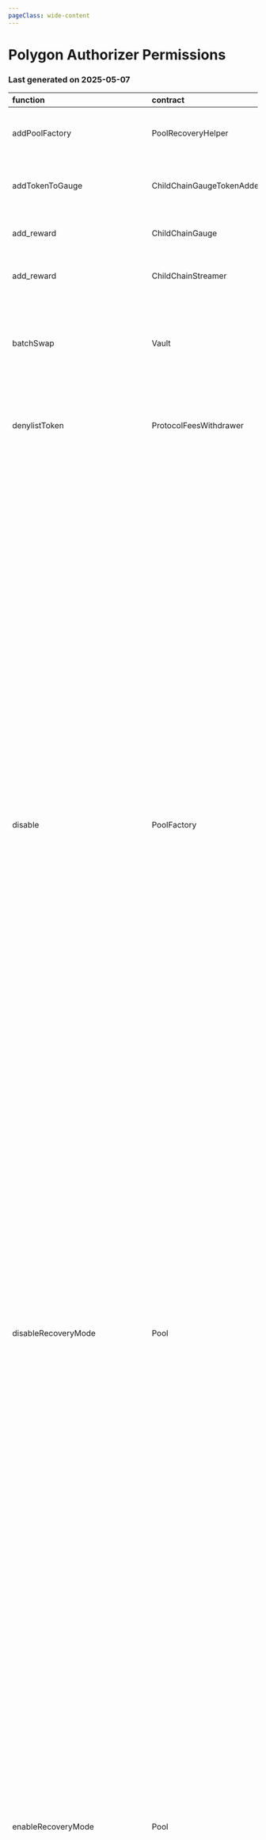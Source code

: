 ```yaml
---
pageClass: wide-content
---
```


# Polygon Authorizer Permissions

### Last generated on 2025-05-07

| function                          | contract                       | callerNames                                                                                                                                                                                                                                                                 | callerAddresses                                                                                                                                                                                                                                                                                                                                                                                                                                                                                                                                                                                                                                                                                                                                                          | deployments                                                                                                                                                                                                                                                                                                                                                                                                                                                                                                                                                                                                                                                                                                                                                                                                                                                                                                                                                                                                                                                                                                                                                                                                                                                                                                                                                                                                                                                                                                                                                                                                                                                                                                                                                                                                                                                                                                                                                                                                                                                                                                                                                                                                                                                                                                                                                                                                                                                                                                                                                                                                                                                                                                                                                                                                                                                                                                         | description                                                                                                                                                                                                                                                      |
|:----------------------------------|:-------------------------------|:----------------------------------------------------------------------------------------------------------------------------------------------------------------------------------------------------------------------------------------------------------------------------|:-------------------------------------------------------------------------------------------------------------------------------------------------------------------------------------------------------------------------------------------------------------------------------------------------------------------------------------------------------------------------------------------------------------------------------------------------------------------------------------------------------------------------------------------------------------------------------------------------------------------------------------------------------------------------------------------------------------------------------------------------------------------------|:--------------------------------------------------------------------------------------------------------------------------------------------------------------------------------------------------------------------------------------------------------------------------------------------------------------------------------------------------------------------------------------------------------------------------------------------------------------------------------------------------------------------------------------------------------------------------------------------------------------------------------------------------------------------------------------------------------------------------------------------------------------------------------------------------------------------------------------------------------------------------------------------------------------------------------------------------------------------------------------------------------------------------------------------------------------------------------------------------------------------------------------------------------------------------------------------------------------------------------------------------------------------------------------------------------------------------------------------------------------------------------------------------------------------------------------------------------------------------------------------------------------------------------------------------------------------------------------------------------------------------------------------------------------------------------------------------------------------------------------------------------------------------------------------------------------------------------------------------------------------------------------------------------------------------------------------------------------------------------------------------------------------------------------------------------------------------------------------------------------------------------------------------------------------------------------------------------------------------------------------------------------------------------------------------------------------------------------------------------------------------------------------------------------------------------------------------------------------------------------------------------------------------------------------------------------------------------------------------------------------------------------------------------------------------------------------------------------------------------------------------------------------------------------------------------------------------------------------------------------------------------------------------------------------|:-----------------------------------------------------------------------------------------------------------------------------------------------------------------------------------------------------------------------------------------------------------------|
| addPoolFactory                    | PoolRecoveryHelper             | ['multisigs/blabs_ops']                                                                                                                                                                                                                                                     | ['[0xf9D6BdE5c2eef334AC88204CB2eEc07111DCBA97](https://polygonscan.com/address/0xf9D6BdE5c2eef334AC88204CB2eEc07111DCBA97)']                                                                                                                                                                                                                                                                                                                                                                                                                                                                                                                                                                                                                                             | ['[20221123-pool-recovery-helper](https://github.com/balancer/balancer-deployments/blob/master/tasks/20221123-pool-recovery-helper)']                                                                                                                                                                                                                                                                                                                                                                                                                                                                                                                                                                                                                                                                                                                                                                                                                                                                                                                                                                                                                                                                                                                                                                                                                                                                                                                                                                                                                                                                                                                                                                                                                                                                                                                                                                                                                                                                                                                                                                                                                                                                                                                                                                                                                                                                                                                                                                                                                                                                                                                                                                                                                                                                                                                                                                               | Adds a Pool Factory and all pools it created to the [poolRecoveryHelper](https://forum.balancer.fi/t/bip-121-permission-granting-recovery-mode/4045#grant-the-following-roles-to-the-balancer-labs-ops-multisigs-on-each-network-5) for monitoring.              |
| addTokenToGauge                   | ChildChainGaugeTokenAdder      | ['multisigs/lm']                                                                                                                                                                                                                                                            | ['[0xc38c5f97B34E175FFd35407fc91a937300E33860](https://polygonscan.com/address/0xc38c5f97B34E175FFd35407fc91a937300E33860)']                                                                                                                                                                                                                                                                                                                                                                                                                                                                                                                                                                                                                                             | ['[20220527-child-chain-gauge-token-adder](https://github.com/balancer/balancer-deployments/blob/master/tasks/20220527-child-chain-gauge-token-adder)']                                                                                                                                                                                                                                                                                                                                                                                                                                                                                                                                                                                                                                                                                                                                                                                                                                                                                                                                                                                                                                                                                                                                                                                                                                                                                                                                                                                                                                                                                                                                                                                                                                                                                                                                                                                                                                                                                                                                                                                                                                                                                                                                                                                                                                                                                                                                                                                                                                                                                                                                                                                                                                                                                                                                                             | Whitelists a new token to be used as a reward token for a particular gauge.                                                                                                                                                                                      |
| add_reward                        | ChildChainGauge                | ['multisigs/maxi_omni', 'multisigs/lm']                                                                                                                                                                                                                                     | ['[0xc38c5f97B34E175FFd35407fc91a937300E33860](https://polygonscan.com/address/0xc38c5f97B34E175FFd35407fc91a937300E33860)', '[0x9ff471F9f98F42E5151C7855fD1b5aa906b1AF7e](https://polygonscan.com/address/0x9ff471F9f98F42E5151C7855fD1b5aa906b1AF7e)']                                                                                                                                                                                                                                                                                                                                                                                                                                                                                                                 | ['[20230316-child-chain-gauge-factory-v2](https://github.com/balancer/balancer-deployments/blob/master/tasks/20230316-child-chain-gauge-factory-v2)']                                                                                                                                                                                                                                                                                                                                                                                                                                                                                                                                                                                                                                                                                                                                                                                                                                                                                                                                                                                                                                                                                                                                                                                                                                                                                                                                                                                                                                                                                                                                                                                                                                                                                                                                                                                                                                                                                                                                                                                                                                                                                                                                                                                                                                                                                                                                                                                                                                                                                                                                                                                                                                                                                                                                                               | Enables a reward token for direct incentives on a gauge.                                                                                                                                                                                                         |
| add_reward                        | ChildChainStreamer             | ['20220527-child-chain-gauge-token-adder/ChildChainGaugeTokenAdder']                                                                                                                                                                                                        | ['[0x1554ee754707D5C93b7934AF404747Aba521Aaf2](https://polygonscan.com/address/0x1554ee754707D5C93b7934AF404747Aba521Aaf2)']                                                                                                                                                                                                                                                                                                                                                                                                                                                                                                                                                                                                                                             | ['[20220413-child-chain-gauge-factory](https://github.com/balancer/balancer-deployments/blob/master/tasks/20220413-child-chain-gauge-factory)']                                                                                                                                                                                                                                                                                                                                                                                                                                                                                                                                                                                                                                                                                                                                                                                                                                                                                                                                                                                                                                                                                                                                                                                                                                                                                                                                                                                                                                                                                                                                                                                                                                                                                                                                                                                                                                                                                                                                                                                                                                                                                                                                                                                                                                                                                                                                                                                                                                                                                                                                                                                                                                                                                                                                                                     | Not Found                                                                                                                                                                                                                                                        |
| batchSwap                         | Vault                          | ['20211203-batch-relayer/BalancerRelayer', '20230314-batch-relayer-v5/BalancerRelayer', '20231031-batch-relayer-v6/BalancerRelayer', '20220916-batch-relayer-v4/BalancerRelayer', '20220720-batch-relayer-v3/BalancerRelayer', '20220318-batch-relayer-v2/BalancerRelayer'] | ['[0xF537dDd7f4cc72C6C08866b62EAe9378f1F62da8](https://polygonscan.com/address/0xF537dDd7f4cc72C6C08866b62EAe9378f1F62da8)', '[0xB1ED8d3b5059b3281D43306cC9D043cE8B22599b](https://polygonscan.com/address/0xB1ED8d3b5059b3281D43306cC9D043cE8B22599b)', '[0x28A224d9d398a1eBB7BA69BCA515898966Bb1B6b](https://polygonscan.com/address/0x28A224d9d398a1eBB7BA69BCA515898966Bb1B6b)', '[0x4574ccBcC09A00C9eE55fB92Fe353699A4fA800e](https://polygonscan.com/address/0x4574ccBcC09A00C9eE55fB92Fe353699A4fA800e)', '[0xd18d5D377eb23362e54Fa496597d7E962d56C554](https://polygonscan.com/address/0xd18d5D377eb23362e54Fa496597d7E962d56C554)', '[0xcf6a66E32dCa0e26AcC3426b851FD8aCbF12Dac7](https://polygonscan.com/address/0xcf6a66E32dCa0e26AcC3426b851FD8aCbF12Dac7)'] | ['[20210418-vault](https://github.com/balancer/balancer-deployments/blob/master/tasks/20210418-vault)']                                                                                                                                                                                                                                                                                                                                                                                                                                                                                                                                                                                                                                                                                                                                                                                                                                                                                                                                                                                                                                                                                                                                                                                                                                                                                                                                                                                                                                                                                                                                                                                                                                                                                                                                                                                                                                                                                                                                                                                                                                                                                                                                                                                                                                                                                                                                                                                                                                                                                                                                                                                                                                                                                                                                                                                                             | Allow a relayer to make a multihop trade or source liquidity from multiple pools on a users behalf.  [Relayer permissions notes](https://github.com/BalancerMaxis/multisig-ops/blob/staging/docs/Authorizer/vault_permissions.md).                               |
| denylistToken                     | ProtocolFeesWithdrawer         | ['multisigs/emergency']                                                                                                                                                                                                                                                     | ['[0x3c58668054c299bE836a0bBB028Bee3aD4724846](https://polygonscan.com/address/0x3c58668054c299bE836a0bBB028Bee3aD4724846)']                                                                                                                                                                                                                                                                                                                                                                                                                                                                                                                                                                                                                                             | ['[20220517-protocol-fee-withdrawer](https://github.com/balancer/balancer-deployments/blob/master/tasks/20220517-protocol-fee-withdrawer)']                                                                                                                                                                                                                                                                                                                                                                                                                                                                                                                                                                                                                                                                                                                                                                                                                                                                                                                                                                                                                                                                                                                                                                                                                                                                                                                                                                                                                                                                                                                                                                                                                                                                                                                                                                                                                                                                                                                                                                                                                                                                                                                                                                                                                                                                                                                                                                                                                                                                                                                                                                                                                                                                                                                                                                         | Adds a token to the ProtocolFeeWithdrawer deny list which prevents the withdrawal of that token from the ProtocolFeeCollector.                                                                                                                                   |
| disable                           | PoolFactory                    | ['multisigs/dao', 'multisigs/lm', 'multisigs/emergency', 'multisigs/blabs_ops']                                                                                                                                                                                             | ['[0x3c58668054c299bE836a0bBB028Bee3aD4724846](https://polygonscan.com/address/0x3c58668054c299bE836a0bBB028Bee3aD4724846)', '[0xf9D6BdE5c2eef334AC88204CB2eEc07111DCBA97](https://polygonscan.com/address/0xf9D6BdE5c2eef334AC88204CB2eEc07111DCBA97)', '[0xc38c5f97B34E175FFd35407fc91a937300E33860](https://polygonscan.com/address/0xc38c5f97B34E175FFd35407fc91a937300E33860)', '[0xeE071f4B516F69a1603dA393CdE8e76C40E5Be85](https://polygonscan.com/address/0xeE071f4B516F69a1603dA393CdE8e76C40E5Be85)']                                                                                                                                                                                                                                                         | ['[20221021-managed-pool](https://github.com/balancer/balancer-deployments/blob/master/tasks/20221021-managed-pool)', '[20230409-erc4626-linear-pool-v4](https://github.com/balancer/balancer-deployments/blob/master/tasks/20230409-erc4626-linear-pool-v4)', '[20220908-weighted-pool-v2](https://github.com/balancer/balancer-deployments/blob/master/tasks/20220908-weighted-pool-v2)', '[20230213-yearn-linear-pool](https://github.com/balancer/balancer-deployments/blob/master/tasks/20230213-yearn-linear-pool)', '[20230206-composable-stable-pool-v3](https://github.com/balancer/balancer-deployments/blob/master/tasks/20230206-composable-stable-pool-v3)', '[20230320-composable-stable-pool-v4](https://github.com/balancer/balancer-deployments/blob/master/tasks/20230320-composable-stable-pool-v4)', '[20220817-aave-rebalanced-linear-pool](https://github.com/balancer/balancer-deployments/blob/master/tasks/20220817-aave-rebalanced-linear-pool)', '[20211202-no-protocol-fee-lbp](https://github.com/balancer/balancer-deployments/blob/master/tasks/20211202-no-protocol-fee-lbp)', '[20220906-composable-stable-pool](https://github.com/balancer/balancer-deployments/blob/master/tasks/20220906-composable-stable-pool)', '[20230411-managed-pool-v2](https://github.com/balancer/balancer-deployments/blob/master/tasks/20230411-managed-pool-v2)', '[20240223-composable-stable-pool-v6](https://github.com/balancer/balancer-deployments/blob/master/tasks/20240223-composable-stable-pool-v6)', '[20230206-weighted-pool-v3](https://github.com/balancer/balancer-deployments/blob/master/tasks/20230206-weighted-pool-v3)', '[20230711-composable-stable-pool-v5](https://github.com/balancer/balancer-deployments/blob/master/tasks/20230711-composable-stable-pool-v5)', '[20230320-weighted-pool-v4](https://github.com/balancer/balancer-deployments/blob/master/tasks/20230320-weighted-pool-v4)', '[20221207-aave-rebalanced-linear-pool-v3](https://github.com/balancer/balancer-deployments/blob/master/tasks/20221207-aave-rebalanced-linear-pool-v3)', '[20230410-aave-linear-pool-v5](https://github.com/balancer/balancer-deployments/blob/master/tasks/20230410-aave-linear-pool-v5)', '[20230206-erc4626-linear-pool-v3](https://github.com/balancer/balancer-deployments/blob/master/tasks/20230206-erc4626-linear-pool-v3)', '[20230206-aave-rebalanced-linear-pool-v4](https://github.com/balancer/balancer-deployments/blob/master/tasks/20230206-aave-rebalanced-linear-pool-v4)', '[20230409-yearn-linear-pool-v2](https://github.com/balancer/balancer-deployments/blob/master/tasks/20230409-yearn-linear-pool-v2)', '[20221122-composable-stable-pool-v2](https://github.com/balancer/balancer-deployments/blob/master/tasks/20221122-composable-stable-pool-v2)']                                                                                        | Disables new creation of pools from a pool factory.                                                                                                                                                                                                              |
| disableRecoveryMode               | Pool                           | ['multisigs/emergency']                                                                                                                                                                                                                                                     | ['[0x3c58668054c299bE836a0bBB028Bee3aD4724846](https://polygonscan.com/address/0x3c58668054c299bE836a0bBB028Bee3aD4724846)']                                                                                                                                                                                                                                                                                                                                                                                                                                                                                                                                                                                                                                             | ['[20240223-composable-stable-pool-v6](https://github.com/balancer/balancer-deployments/blob/master/tasks/20240223-composable-stable-pool-v6)', '[20230206-weighted-pool-v3](https://github.com/balancer/balancer-deployments/blob/master/tasks/20230206-weighted-pool-v3)', '[20230711-composable-stable-pool-v5](https://github.com/balancer/balancer-deployments/blob/master/tasks/20230711-composable-stable-pool-v5)', '[20230206-composable-stable-pool-v3](https://github.com/balancer/balancer-deployments/blob/master/tasks/20230206-composable-stable-pool-v3)', '[20220906-composable-stable-pool](https://github.com/balancer/balancer-deployments/blob/master/tasks/20220906-composable-stable-pool)', '[20221122-composable-stable-pool-v2](https://github.com/balancer/balancer-deployments/blob/master/tasks/20221122-composable-stable-pool-v2)', '[20230320-composable-stable-pool-v4](https://github.com/balancer/balancer-deployments/blob/master/tasks/20230320-composable-stable-pool-v4)', '[20230320-weighted-pool-v4](https://github.com/balancer/balancer-deployments/blob/master/tasks/20230320-weighted-pool-v4)']                                                                                                                                                                                                                                                                                                                                                                                                                                                                                                                                                                                                                                                                                                                                                                                                                                                                                                                                                                                                                                                                                                                                                                                                                                                                                                                                                                                                                                                                                                                                                                                                                                                                                                                                                                      | Removes a pool from [Recovery Mode](https://medium.com/@0xSkly/inside-balancer-code-recoverymode-9af34ce5ab72).                                                                                                                                                  |
| enableRecoveryMode                | Pool                           | ['20221123-pool-recovery-helper/PoolRecoveryHelper', 'multisigs/dao', 'multisigs/emergency']                                                                                                                                                                                | ['[0x495F696430F4A51F7fcB98FbE68a9Cb7A07fB1bA](https://polygonscan.com/address/0x495F696430F4A51F7fcB98FbE68a9Cb7A07fB1bA)', '[0x3c58668054c299bE836a0bBB028Bee3aD4724846](https://polygonscan.com/address/0x3c58668054c299bE836a0bBB028Bee3aD4724846)', '[0xeE071f4B516F69a1603dA393CdE8e76C40E5Be85](https://polygonscan.com/address/0xeE071f4B516F69a1603dA393CdE8e76C40E5Be85)']                                                                                                                                                                                                                                                                                                                                                                                     | ['[20230409-erc4626-linear-pool-v4](https://github.com/balancer/balancer-deployments/blob/master/tasks/20230409-erc4626-linear-pool-v4)', '[20220908-weighted-pool-v2](https://github.com/balancer/balancer-deployments/blob/master/tasks/20220908-weighted-pool-v2)', '[20220609-stable-pool-v2](https://github.com/balancer/balancer-deployments/blob/master/tasks/20220609-stable-pool-v2)', '[20230213-yearn-linear-pool](https://github.com/balancer/balancer-deployments/blob/master/tasks/20230213-yearn-linear-pool)', '[20230206-composable-stable-pool-v3](https://github.com/balancer/balancer-deployments/blob/master/tasks/20230206-composable-stable-pool-v3)', '[20230320-composable-stable-pool-v4](https://github.com/balancer/balancer-deployments/blob/master/tasks/20230320-composable-stable-pool-v4)', '[20220817-aave-rebalanced-linear-pool](https://github.com/balancer/balancer-deployments/blob/master/tasks/20220817-aave-rebalanced-linear-pool)', '[20220906-composable-stable-pool](https://github.com/balancer/balancer-deployments/blob/master/tasks/20220906-composable-stable-pool)', '[20230411-managed-pool-v2](https://github.com/balancer/balancer-deployments/blob/master/tasks/20230411-managed-pool-v2)', '[20240223-composable-stable-pool-v6](https://github.com/balancer/balancer-deployments/blob/master/tasks/20240223-composable-stable-pool-v6)', '[20230206-weighted-pool-v3](https://github.com/balancer/balancer-deployments/blob/master/tasks/20230206-weighted-pool-v3)', '[20230711-composable-stable-pool-v5](https://github.com/balancer/balancer-deployments/blob/master/tasks/20230711-composable-stable-pool-v5)', '[20230320-weighted-pool-v4](https://github.com/balancer/balancer-deployments/blob/master/tasks/20230320-weighted-pool-v4)', '[20221207-aave-rebalanced-linear-pool-v3](https://github.com/balancer/balancer-deployments/blob/master/tasks/20221207-aave-rebalanced-linear-pool-v3)', '[20230410-aave-linear-pool-v5](https://github.com/balancer/balancer-deployments/blob/master/tasks/20230410-aave-linear-pool-v5)', '[20230206-erc4626-linear-pool-v3](https://github.com/balancer/balancer-deployments/blob/master/tasks/20230206-erc4626-linear-pool-v3)', '[20230206-aave-rebalanced-linear-pool-v4](https://github.com/balancer/balancer-deployments/blob/master/tasks/20230206-aave-rebalanced-linear-pool-v4)', '[20230409-yearn-linear-pool-v2](https://github.com/balancer/balancer-deployments/blob/master/tasks/20230409-yearn-linear-pool-v2)', '[20221122-composable-stable-pool-v2](https://github.com/balancer/balancer-deployments/blob/master/tasks/20221122-composable-stable-pool-v2)']                                                                                                                                                                                                                       | Puts a pool into [Recovery Mode](https://medium.com/@0xSkly/inside-balancer-code-recoverymode-9af34ce5ab72).                                                                                                                                                     |
| exitPool                          | Vault                          | ['20211203-batch-relayer/BalancerRelayer', '20230314-batch-relayer-v5/BalancerRelayer', '20231031-batch-relayer-v6/BalancerRelayer', '20220916-batch-relayer-v4/BalancerRelayer', '20220720-batch-relayer-v3/BalancerRelayer', '20220318-batch-relayer-v2/BalancerRelayer'] | ['[0xF537dDd7f4cc72C6C08866b62EAe9378f1F62da8](https://polygonscan.com/address/0xF537dDd7f4cc72C6C08866b62EAe9378f1F62da8)', '[0xB1ED8d3b5059b3281D43306cC9D043cE8B22599b](https://polygonscan.com/address/0xB1ED8d3b5059b3281D43306cC9D043cE8B22599b)', '[0x28A224d9d398a1eBB7BA69BCA515898966Bb1B6b](https://polygonscan.com/address/0x28A224d9d398a1eBB7BA69BCA515898966Bb1B6b)', '[0x4574ccBcC09A00C9eE55fB92Fe353699A4fA800e](https://polygonscan.com/address/0x4574ccBcC09A00C9eE55fB92Fe353699A4fA800e)', '[0xd18d5D377eb23362e54Fa496597d7E962d56C554](https://polygonscan.com/address/0xd18d5D377eb23362e54Fa496597d7E962d56C554)', '[0xcf6a66E32dCa0e26AcC3426b851FD8aCbF12Dac7](https://polygonscan.com/address/0xcf6a66E32dCa0e26AcC3426b851FD8aCbF12Dac7)'] | ['[20210418-vault](https://github.com/balancer/balancer-deployments/blob/master/tasks/20210418-vault)']                                                                                                                                                                                                                                                                                                                                                                                                                                                                                                                                                                                                                                                                                                                                                                                                                                                                                                                                                                                                                                                                                                                                                                                                                                                                                                                                                                                                                                                                                                                                                                                                                                                                                                                                                                                                                                                                                                                                                                                                                                                                                                                                                                                                                                                                                                                                                                                                                                                                                                                                                                                                                                                                                                                                                                                                             | Allow a relayer to remove liquidity from a pool on the user's behalf.  [Relayer permissions notes](https://github.com/BalancerMaxis/multisig-ops/blob/staging/docs/Authorizer/vault_permissions.md).                                                             |
| joinPool                          | Vault                          | ['20211203-batch-relayer/BalancerRelayer', '20230314-batch-relayer-v5/BalancerRelayer', '20231031-batch-relayer-v6/BalancerRelayer', '20220916-batch-relayer-v4/BalancerRelayer', '20220720-batch-relayer-v3/BalancerRelayer', '20220318-batch-relayer-v2/BalancerRelayer'] | ['[0xF537dDd7f4cc72C6C08866b62EAe9378f1F62da8](https://polygonscan.com/address/0xF537dDd7f4cc72C6C08866b62EAe9378f1F62da8)', '[0xB1ED8d3b5059b3281D43306cC9D043cE8B22599b](https://polygonscan.com/address/0xB1ED8d3b5059b3281D43306cC9D043cE8B22599b)', '[0x28A224d9d398a1eBB7BA69BCA515898966Bb1B6b](https://polygonscan.com/address/0x28A224d9d398a1eBB7BA69BCA515898966Bb1B6b)', '[0x4574ccBcC09A00C9eE55fB92Fe353699A4fA800e](https://polygonscan.com/address/0x4574ccBcC09A00C9eE55fB92Fe353699A4fA800e)', '[0xd18d5D377eb23362e54Fa496597d7E962d56C554](https://polygonscan.com/address/0xd18d5D377eb23362e54Fa496597d7E962d56C554)', '[0xcf6a66E32dCa0e26AcC3426b851FD8aCbF12Dac7](https://polygonscan.com/address/0xcf6a66E32dCa0e26AcC3426b851FD8aCbF12Dac7)'] | ['[20210418-vault](https://github.com/balancer/balancer-deployments/blob/master/tasks/20210418-vault)']                                                                                                                                                                                                                                                                                                                                                                                                                                                                                                                                                                                                                                                                                                                                                                                                                                                                                                                                                                                                                                                                                                                                                                                                                                                                                                                                                                                                                                                                                                                                                                                                                                                                                                                                                                                                                                                                                                                                                                                                                                                                                                                                                                                                                                                                                                                                                                                                                                                                                                                                                                                                                                                                                                                                                                                                             | Allow a relayer to add liquidity to a pool on the user's behalf.   [Relayer permissions notes](https://github.com/BalancerMaxis/multisig-ops/blob/staging/docs/Authorizer/vault_permissions.md).                                                                 |
| manageUserBalance                 | Vault                          | ['20211203-batch-relayer/BalancerRelayer', '20230314-batch-relayer-v5/BalancerRelayer', '20231031-batch-relayer-v6/BalancerRelayer', '20220916-batch-relayer-v4/BalancerRelayer', '20220720-batch-relayer-v3/BalancerRelayer', '20220318-batch-relayer-v2/BalancerRelayer'] | ['[0xF537dDd7f4cc72C6C08866b62EAe9378f1F62da8](https://polygonscan.com/address/0xF537dDd7f4cc72C6C08866b62EAe9378f1F62da8)', '[0xB1ED8d3b5059b3281D43306cC9D043cE8B22599b](https://polygonscan.com/address/0xB1ED8d3b5059b3281D43306cC9D043cE8B22599b)', '[0x28A224d9d398a1eBB7BA69BCA515898966Bb1B6b](https://polygonscan.com/address/0x28A224d9d398a1eBB7BA69BCA515898966Bb1B6b)', '[0x4574ccBcC09A00C9eE55fB92Fe353699A4fA800e](https://polygonscan.com/address/0x4574ccBcC09A00C9eE55fB92Fe353699A4fA800e)', '[0xd18d5D377eb23362e54Fa496597d7E962d56C554](https://polygonscan.com/address/0xd18d5D377eb23362e54Fa496597d7E962d56C554)', '[0xcf6a66E32dCa0e26AcC3426b851FD8aCbF12Dac7](https://polygonscan.com/address/0xcf6a66E32dCa0e26AcC3426b851FD8aCbF12Dac7)'] | ['[20210418-vault](https://github.com/balancer/balancer-deployments/blob/master/tasks/20210418-vault)']                                                                                                                                                                                                                                                                                                                                                                                                                                                                                                                                                                                                                                                                                                                                                                                                                                                                                                                                                                                                                                                                                                                                                                                                                                                                                                                                                                                                                                                                                                                                                                                                                                                                                                                                                                                                                                                                                                                                                                                                                                                                                                                                                                                                                                                                                                                                                                                                                                                                                                                                                                                                                                                                                                                                                                                                             | Utilize existing Vault allowances and internal balances so that a user does not have to re-approve the new relayer for each token. [Relayer permissions notes](https://github.com/BalancerMaxis/multisig-ops/blob/staging/docs/Authorizer/vault_permissions.md). |
| notify_reward_amount              | ChildChainStreamer             | ['multisigs/blabs_ops']                                                                                                                                                                                                                                                     | ['[0xf9D6BdE5c2eef334AC88204CB2eEc07111DCBA97](https://polygonscan.com/address/0xf9D6BdE5c2eef334AC88204CB2eEc07111DCBA97)']                                                                                                                                                                                                                                                                                                                                                                                                                                                                                                                                                                                                                                             | ['[20220413-child-chain-gauge-factory](https://github.com/balancer/balancer-deployments/blob/master/tasks/20220413-child-chain-gauge-factory)']                                                                                                                                                                                                                                                                                                                                                                                                                                                                                                                                                                                                                                                                                                                                                                                                                                                                                                                                                                                                                                                                                                                                                                                                                                                                                                                                                                                                                                                                                                                                                                                                                                                                                                                                                                                                                                                                                                                                                                                                                                                                                                                                                                                                                                                                                                                                                                                                                                                                                                                                                                                                                                                                                                                                                                     | Begins a seven day distribution of token rewards.                                                                                                                                                                                                                |
| pause                             | Pool                           | ['multisigs/emergency']                                                                                                                                                                                                                                                     | ['[0x3c58668054c299bE836a0bBB028Bee3aD4724846](https://polygonscan.com/address/0x3c58668054c299bE836a0bBB028Bee3aD4724846)']                                                                                                                                                                                                                                                                                                                                                                                                                                                                                                                                                                                                                                             | ['[20240223-composable-stable-pool-v6](https://github.com/balancer/balancer-deployments/blob/master/tasks/20240223-composable-stable-pool-v6)', '[20220817-aave-rebalanced-linear-pool](https://github.com/balancer/balancer-deployments/blob/master/tasks/20220817-aave-rebalanced-linear-pool)', '[20230206-weighted-pool-v3](https://github.com/balancer/balancer-deployments/blob/master/tasks/20230206-weighted-pool-v3)', '[20230409-erc4626-linear-pool-v4](https://github.com/balancer/balancer-deployments/blob/master/tasks/20230409-erc4626-linear-pool-v4)', '[20230410-aave-linear-pool-v5](https://github.com/balancer/balancer-deployments/blob/master/tasks/20230410-aave-linear-pool-v5)', '[20220908-weighted-pool-v2](https://github.com/balancer/balancer-deployments/blob/master/tasks/20220908-weighted-pool-v2)', '[20230711-composable-stable-pool-v5](https://github.com/balancer/balancer-deployments/blob/master/tasks/20230711-composable-stable-pool-v5)', '[20230409-yearn-linear-pool-v2](https://github.com/balancer/balancer-deployments/blob/master/tasks/20230409-yearn-linear-pool-v2)', '[20230206-composable-stable-pool-v3](https://github.com/balancer/balancer-deployments/blob/master/tasks/20230206-composable-stable-pool-v3)', '[20220906-composable-stable-pool](https://github.com/balancer/balancer-deployments/blob/master/tasks/20220906-composable-stable-pool)', '[20221122-composable-stable-pool-v2](https://github.com/balancer/balancer-deployments/blob/master/tasks/20221122-composable-stable-pool-v2)', '[20230411-managed-pool-v2](https://github.com/balancer/balancer-deployments/blob/master/tasks/20230411-managed-pool-v2)', '[20230320-composable-stable-pool-v4](https://github.com/balancer/balancer-deployments/blob/master/tasks/20230320-composable-stable-pool-v4)', '[20230320-weighted-pool-v4](https://github.com/balancer/balancer-deployments/blob/master/tasks/20230320-weighted-pool-v4)']                                                                                                                                                                                                                                                                                                                                                                                                                                                                                                                                                                                                                                                                                                                                                                                                                                                                                                                                          | Stops trading in a pool.  Proportinal withdraws are still possible.                                                                                                                                                                                              |
| registerProtocolId                | ProtocolIdRegistry             | ['multisigs/lm']                                                                                                                                                                                                                                                            | ['[0xc38c5f97B34E175FFd35407fc91a937300E33860](https://polygonscan.com/address/0xc38c5f97B34E175FFd35407fc91a937300E33860)']                                                                                                                                                                                                                                                                                                                                                                                                                                                                                                                                                                                                                                             | ['[20230223-protocol-id-registry](https://github.com/balancer/balancer-deployments/blob/master/tasks/20230223-protocol-id-registry)']                                                                                                                                                                                                                                                                                                                                                                                                                                                                                                                                                                                                                                                                                                                                                                                                                                                                                                                                                                                                                                                                                                                                                                                                                                                                                                                                                                                                                                                                                                                                                                                                                                                                                                                                                                                                                                                                                                                                                                                                                                                                                                                                                                                                                                                                                                                                                                                                                                                                                                                                                                                                                                                                                                                                                                               | Registers a protocol in the linear pool protocol registry.                                                                                                                                                                                                       |
| removePoolFactory                 | PoolRecoveryHelper             | ['multisigs/blabs_ops']                                                                                                                                                                                                                                                     | ['[0xf9D6BdE5c2eef334AC88204CB2eEc07111DCBA97](https://polygonscan.com/address/0xf9D6BdE5c2eef334AC88204CB2eEc07111DCBA97)']                                                                                                                                                                                                                                                                                                                                                                                                                                                                                                                                                                                                                                             | ['[20221123-pool-recovery-helper](https://github.com/balancer/balancer-deployments/blob/master/tasks/20221123-pool-recovery-helper)']                                                                                                                                                                                                                                                                                                                                                                                                                                                                                                                                                                                                                                                                                                                                                                                                                                                                                                                                                                                                                                                                                                                                                                                                                                                                                                                                                                                                                                                                                                                                                                                                                                                                                                                                                                                                                                                                                                                                                                                                                                                                                                                                                                                                                                                                                                                                                                                                                                                                                                                                                                                                                                                                                                                                                                               | Removes a Pool Factory and all pools it created to the [poolRecoveryHelper](https://forum.balancer.fi/t/bip-121-permission-granting-recovery-mode/4045#grant-the-following-roles-to-the-balancer-labs-ops-multisigs-on-each-network-5) for monitoring.           |
| renameProtocolId                  | ProtocolIdRegistry             | ['multisigs/lm']                                                                                                                                                                                                                                                            | ['[0xc38c5f97B34E175FFd35407fc91a937300E33860](https://polygonscan.com/address/0xc38c5f97B34E175FFd35407fc91a937300E33860)']                                                                                                                                                                                                                                                                                                                                                                                                                                                                                                                                                                                                                                             | ['[20230223-protocol-id-registry](https://github.com/balancer/balancer-deployments/blob/master/tasks/20230223-protocol-id-registry)']                                                                                                                                                                                                                                                                                                                                                                                                                                                                                                                                                                                                                                                                                                                                                                                                                                                                                                                                                                                                                                                                                                                                                                                                                                                                                                                                                                                                                                                                                                                                                                                                                                                                                                                                                                                                                                                                                                                                                                                                                                                                                                                                                                                                                                                                                                                                                                                                                                                                                                                                                                                                                                                                                                                                                                               | Rename a protocolId in the linear pool protocol registry.                                                                                                                                                                                                        |
| setFeeTypePercentage              | ProtocolFeePercentagesProvider | ['UNDEF']                                                                                                                                                                                                                                                                   | ['[0xd2bD536ADB0198f74D5f4f2Bd4Fe68Bae1e1Ba80](https://polygonscan.com/address/0xd2bD536ADB0198f74D5f4f2Bd4Fe68Bae1e1Ba80)']                                                                                                                                                                                                                                                                                                                                                                                                                                                                                                                                                                                                                                             | ['[20220725-protocol-fee-percentages-provider](https://github.com/balancer/balancer-deployments/blob/master/tasks/20220725-protocol-fee-percentages-provider)']                                                                                                                                                                                                                                                                                                                                                                                                                                                                                                                                                                                                                                                                                                                                                                                                                                                                                                                                                                                                                                                                                                                                                                                                                                                                                                                                                                                                                                                                                                                                                                                                                                                                                                                                                                                                                                                                                                                                                                                                                                                                                                                                                                                                                                                                                                                                                                                                                                                                                                                                                                                                                                                                                                                                                     | Sets the protocol fee for a particular fee type for this deployment.                                                                                                                                                                                             |
| setFlashLoanFeePercentage         | ProtocolFeesCollector          | ['20220725-protocol-fee-percentages-provider/ProtocolFeePercentagesProvider']                                                                                                                                                                                               | ['[0x42AC0e6FA47385D55Aff070d79eF0079868C48a6](https://polygonscan.com/address/0x42AC0e6FA47385D55Aff070d79eF0079868C48a6)']                                                                                                                                                                                                                                                                                                                                                                                                                                                                                                                                                                                                                                             | ['[20210418-vault](https://github.com/balancer/balancer-deployments/blob/master/tasks/20210418-vault)']                                                                                                                                                                                                                                                                                                                                                                                                                                                                                                                                                                                                                                                                                                                                                                                                                                                                                                                                                                                                                                                                                                                                                                                                                                                                                                                                                                                                                                                                                                                                                                                                                                                                                                                                                                                                                                                                                                                                                                                                                                                                                                                                                                                                                                                                                                                                                                                                                                                                                                                                                                                                                                                                                                                                                                                                             | Sets the protocol fee charged on flash loans for this deployment.                                                                                                                                                                                                |
| setRelayerApproval                | Vault                          | ['20211203-batch-relayer/BalancerRelayer', '20230314-batch-relayer-v5/BalancerRelayer', '20231031-batch-relayer-v6/BalancerRelayer', '20220916-batch-relayer-v4/BalancerRelayer', '20220720-batch-relayer-v3/BalancerRelayer', '20220318-batch-relayer-v2/BalancerRelayer'] | ['[0xF537dDd7f4cc72C6C08866b62EAe9378f1F62da8](https://polygonscan.com/address/0xF537dDd7f4cc72C6C08866b62EAe9378f1F62da8)', '[0xB1ED8d3b5059b3281D43306cC9D043cE8B22599b](https://polygonscan.com/address/0xB1ED8d3b5059b3281D43306cC9D043cE8B22599b)', '[0x28A224d9d398a1eBB7BA69BCA515898966Bb1B6b](https://polygonscan.com/address/0x28A224d9d398a1eBB7BA69BCA515898966Bb1B6b)', '[0x4574ccBcC09A00C9eE55fB92Fe353699A4fA800e](https://polygonscan.com/address/0x4574ccBcC09A00C9eE55fB92Fe353699A4fA800e)', '[0xd18d5D377eb23362e54Fa496597d7E962d56C554](https://polygonscan.com/address/0xd18d5D377eb23362e54Fa496597d7E962d56C554)', '[0xcf6a66E32dCa0e26AcC3426b851FD8aCbF12Dac7](https://polygonscan.com/address/0xcf6a66E32dCa0e26AcC3426b851FD8aCbF12Dac7)'] | ['[20210418-vault](https://github.com/balancer/balancer-deployments/blob/master/tasks/20210418-vault)']                                                                                                                                                                                                                                                                                                                                                                                                                                                                                                                                                                                                                                                                                                                                                                                                                                                                                                                                                                                                                                                                                                                                                                                                                                                                                                                                                                                                                                                                                                                                                                                                                                                                                                                                                                                                                                                                                                                                                                                                                                                                                                                                                                                                                                                                                                                                                                                                                                                                                                                                                                                                                                                                                                                                                                                                             | Approve the relayer on the user's behalf (user must still provide a signed message). [Relayer permissions notes](https://github.com/BalancerMaxis/multisig-ops/blob/staging/docs/Authorizer/vault_permissions.md).                                               |
| setSwapFeePercentage              | Pool                           | ['multisigs/lm', 'one_inch/settlement', 'multisigs/fees']                                                                                                                                                                                                                   | ['[0xad3b67BCA8935Cb510C8D18bD45F0b94F54A968f](https://polygonscan.com/address/0xad3b67BCA8935Cb510C8D18bD45F0b94F54A968f)', '[0x7c68c42De679ffB0f16216154C996C354cF1161B](https://polygonscan.com/address/0x7c68c42De679ffB0f16216154C996C354cF1161B)', '[0xc38c5f97B34E175FFd35407fc91a937300E33860](https://polygonscan.com/address/0xc38c5f97B34E175FFd35407fc91a937300E33860)']                                                                                                                                                                                                                                                                                                                                                                                     | ['[20230409-erc4626-linear-pool-v4](https://github.com/balancer/balancer-deployments/blob/master/tasks/20230409-erc4626-linear-pool-v4)', '[20220908-weighted-pool-v2](https://github.com/balancer/balancer-deployments/blob/master/tasks/20220908-weighted-pool-v2)', '[20220609-stable-pool-v2](https://github.com/balancer/balancer-deployments/blob/master/tasks/20220609-stable-pool-v2)', '[20230213-yearn-linear-pool](https://github.com/balancer/balancer-deployments/blob/master/tasks/20230213-yearn-linear-pool)', '[20230206-composable-stable-pool-v3](https://github.com/balancer/balancer-deployments/blob/master/tasks/20230206-composable-stable-pool-v3)', '[20211208-stable-phantom-pool](https://github.com/balancer/balancer-deployments/blob/master/tasks/20211208-stable-phantom-pool)', '[20210727-meta-stable-pool](https://github.com/balancer/balancer-deployments/blob/master/tasks/20210727-meta-stable-pool)', '[20230320-composable-stable-pool-v4](https://github.com/balancer/balancer-deployments/blob/master/tasks/20230320-composable-stable-pool-v4)', '[20220817-aave-rebalanced-linear-pool](https://github.com/balancer/balancer-deployments/blob/master/tasks/20220817-aave-rebalanced-linear-pool)', '[20210624-stable-pool](https://github.com/balancer/balancer-deployments/blob/master/tasks/20210624-stable-pool)', '[20220906-composable-stable-pool](https://github.com/balancer/balancer-deployments/blob/master/tasks/20220906-composable-stable-pool)', '[20210418-weighted-pool](https://github.com/balancer/balancer-deployments/blob/master/tasks/20210418-weighted-pool)', '[20240223-composable-stable-pool-v6](https://github.com/balancer/balancer-deployments/blob/master/tasks/20240223-composable-stable-pool-v6)', '[20230206-weighted-pool-v3](https://github.com/balancer/balancer-deployments/blob/master/tasks/20230206-weighted-pool-v3)', '[20230711-composable-stable-pool-v5](https://github.com/balancer/balancer-deployments/blob/master/tasks/20230711-composable-stable-pool-v5)', '[20230320-weighted-pool-v4](https://github.com/balancer/balancer-deployments/blob/master/tasks/20230320-weighted-pool-v4)', '[20230410-aave-linear-pool-v5](https://github.com/balancer/balancer-deployments/blob/master/tasks/20230410-aave-linear-pool-v5)', '[20230206-erc4626-linear-pool-v3](https://github.com/balancer/balancer-deployments/blob/master/tasks/20230206-erc4626-linear-pool-v3)', '[20230206-aave-rebalanced-linear-pool-v4](https://github.com/balancer/balancer-deployments/blob/master/tasks/20230206-aave-rebalanced-linear-pool-v4)', '[20230409-yearn-linear-pool-v2](https://github.com/balancer/balancer-deployments/blob/master/tasks/20230409-yearn-linear-pool-v2)', '[20221122-composable-stable-pool-v2](https://github.com/balancer/balancer-deployments/blob/master/tasks/20221122-composable-stable-pool-v2)'] | **Pools:** Authorize change of swap fees for pools that delegate ownership to Balancer Governance: 0xba1ba1... **Deployments**: Sets the protocol fee charged on swaps for this deployment.                                                                      |
| setSwapFeePercentage              | ProtocolFeesCollector          | ['20220725-protocol-fee-percentages-provider/ProtocolFeePercentagesProvider', 'UNDEF']                                                                                                                                                                                      | ['[0xd2bD536ADB0198f74D5f4f2Bd4Fe68Bae1e1Ba80](https://polygonscan.com/address/0xd2bD536ADB0198f74D5f4f2Bd4Fe68Bae1e1Ba80)', '[0x42AC0e6FA47385D55Aff070d79eF0079868C48a6](https://polygonscan.com/address/0x42AC0e6FA47385D55Aff070d79eF0079868C48a6)']                                                                                                                                                                                                                                                                                                                                                                                                                                                                                                                 | ['[20210418-vault](https://github.com/balancer/balancer-deployments/blob/master/tasks/20210418-vault)']                                                                                                                                                                                                                                                                                                                                                                                                                                                                                                                                                                                                                                                                                                                                                                                                                                                                                                                                                                                                                                                                                                                                                                                                                                                                                                                                                                                                                                                                                                                                                                                                                                                                                                                                                                                                                                                                                                                                                                                                                                                                                                                                                                                                                                                                                                                                                                                                                                                                                                                                                                                                                                                                                                                                                                                                             | **Pools:** Authorize change of swap fees for pools that delegate ownership to Balancer Governance: 0xba1ba1... **Deployments**: Sets the protocol fee charged on swaps for this deployment.                                                                      |
| setSwapFeePercentage              | WeightedPool2Tokens            | ['one_inch/settlement']                                                                                                                                                                                                                                                     | ['[0xad3b67BCA8935Cb510C8D18bD45F0b94F54A968f](https://polygonscan.com/address/0xad3b67BCA8935Cb510C8D18bD45F0b94F54A968f)']                                                                                                                                                                                                                                                                                                                                                                                                                                                                                                                                                                                                                                             | ['[20210418-weighted-pool](https://github.com/balancer/balancer-deployments/blob/master/tasks/20210418-weighted-pool)']                                                                                                                                                                                                                                                                                                                                                                                                                                                                                                                                                                                                                                                                                                                                                                                                                                                                                                                                                                                                                                                                                                                                                                                                                                                                                                                                                                                                                                                                                                                                                                                                                                                                                                                                                                                                                                                                                                                                                                                                                                                                                                                                                                                                                                                                                                                                                                                                                                                                                                                                                                                                                                                                                                                                                                                             | **Pools:** Authorize change of swap fees for pools that delegate ownership to Balancer Governance: 0xba1ba1... **Deployments**: Sets the protocol fee charged on swaps for this deployment.                                                                      |
| setTargets                        | Pool                           | ['multisigs/lm', 'multisigs/fees']                                                                                                                                                                                                                                          | ['[0x7c68c42De679ffB0f16216154C996C354cF1161B](https://polygonscan.com/address/0x7c68c42De679ffB0f16216154C996C354cF1161B)', '[0xc38c5f97B34E175FFd35407fc91a937300E33860](https://polygonscan.com/address/0xc38c5f97B34E175FFd35407fc91a937300E33860)']                                                                                                                                                                                                                                                                                                                                                                                                                                                                                                                 | ['[20220817-aave-rebalanced-linear-pool](https://github.com/balancer/balancer-deployments/blob/master/tasks/20220817-aave-rebalanced-linear-pool)', '[20230409-erc4626-linear-pool-v4](https://github.com/balancer/balancer-deployments/blob/master/tasks/20230409-erc4626-linear-pool-v4)', '[20230410-aave-linear-pool-v5](https://github.com/balancer/balancer-deployments/blob/master/tasks/20230410-aave-linear-pool-v5)', '[20230206-erc4626-linear-pool-v3](https://github.com/balancer/balancer-deployments/blob/master/tasks/20230206-erc4626-linear-pool-v3)', '[20230213-yearn-linear-pool](https://github.com/balancer/balancer-deployments/blob/master/tasks/20230213-yearn-linear-pool)', '[20230206-aave-rebalanced-linear-pool-v4](https://github.com/balancer/balancer-deployments/blob/master/tasks/20230206-aave-rebalanced-linear-pool-v4)', '[20230409-yearn-linear-pool-v2](https://github.com/balancer/balancer-deployments/blob/master/tasks/20230409-yearn-linear-pool-v2)']                                                                                                                                                                                                                                                                                                                                                                                                                                                                                                                                                                                                                                                                                                                                                                                                                                                                                                                                                                                                                                                                                                                                                                                                                                                                                                                                                                                                                                                                                                                                                                                                                                                                                                                                                                                                                                                                                                               | Allows setting the targets of the linear pools. Targets determine the ideal amount of unwrapped tokens.                                                                                                                                                          |
| setTokenRateCacheDuration         | Pool                           | ['multisigs/dao']                                                                                                                                                                                                                                                           | ['[0xeE071f4B516F69a1603dA393CdE8e76C40E5Be85](https://polygonscan.com/address/0xeE071f4B516F69a1603dA393CdE8e76C40E5Be85)']                                                                                                                                                                                                                                                                                                                                                                                                                                                                                                                                                                                                                                             | ['[20220906-composable-stable-pool](https://github.com/balancer/balancer-deployments/blob/master/tasks/20220906-composable-stable-pool)', '[20230206-composable-stable-pool-v3](https://github.com/balancer/balancer-deployments/blob/master/tasks/20230206-composable-stable-pool-v3)']                                                                                                                                                                                                                                                                                                                                                                                                                                                                                                                                                                                                                                                                                                                                                                                                                                                                                                                                                                                                                                                                                                                                                                                                                                                                                                                                                                                                                                                                                                                                                                                                                                                                                                                                                                                                                                                                                                                                                                                                                                                                                                                                                                                                                                                                                                                                                                                                                                                                                                                                                                                                                            | Manage price caching on linear pools. See [here](https://forum.balancer.fi/t/proposal-boosted-pools-authorize-gauntlet-and-the-ballers-multisig-to-manage-pool-parameters/2400) for more details on configurable settings for linear pools.                      |
| set_reward_distributor            | ChildChainGauge                | ['multisigs/maxi_omni', 'multisigs/lm']                                                                                                                                                                                                                                     | ['[0xc38c5f97B34E175FFd35407fc91a937300E33860](https://polygonscan.com/address/0xc38c5f97B34E175FFd35407fc91a937300E33860)', '[0x9ff471F9f98F42E5151C7855fD1b5aa906b1AF7e](https://polygonscan.com/address/0x9ff471F9f98F42E5151C7855fD1b5aa906b1AF7e)']                                                                                                                                                                                                                                                                                                                                                                                                                                                                                                                 | ['[20230316-child-chain-gauge-factory-v2](https://github.com/balancer/balancer-deployments/blob/master/tasks/20230316-child-chain-gauge-factory-v2)']                                                                                                                                                                                                                                                                                                                                                                                                                                                                                                                                                                                                                                                                                                                                                                                                                                                                                                                                                                                                                                                                                                                                                                                                                                                                                                                                                                                                                                                                                                                                                                                                                                                                                                                                                                                                                                                                                                                                                                                                                                                                                                                                                                                                                                                                                                                                                                                                                                                                                                                                                                                                                                                                                                                                                               | Not Found                                                                                                                                                                                                                                                        |
| set_reward_distributor            | ChildChainStreamer             | ['multisigs/maxi_omni', 'multisigs/lm']                                                                                                                                                                                                                                     | ['[0xc38c5f97B34E175FFd35407fc91a937300E33860](https://polygonscan.com/address/0xc38c5f97B34E175FFd35407fc91a937300E33860)', '[0x9ff471F9f98F42E5151C7855fD1b5aa906b1AF7e](https://polygonscan.com/address/0x9ff471F9f98F42E5151C7855fD1b5aa906b1AF7e)']                                                                                                                                                                                                                                                                                                                                                                                                                                                                                                                 | ['[20220413-child-chain-gauge-factory](https://github.com/balancer/balancer-deployments/blob/master/tasks/20220413-child-chain-gauge-factory)']                                                                                                                                                                                                                                                                                                                                                                                                                                                                                                                                                                                                                                                                                                                                                                                                                                                                                                                                                                                                                                                                                                                                                                                                                                                                                                                                                                                                                                                                                                                                                                                                                                                                                                                                                                                                                                                                                                                                                                                                                                                                                                                                                                                                                                                                                                                                                                                                                                                                                                                                                                                                                                                                                                                                                                     | Not Found                                                                                                                                                                                                                                                        |
| set_rewards                       | RewardsOnlyGauge               | ['20220527-child-chain-gauge-token-adder/ChildChainGaugeTokenAdder']                                                                                                                                                                                                        | ['[0x1554ee754707D5C93b7934AF404747Aba521Aaf2](https://polygonscan.com/address/0x1554ee754707D5C93b7934AF404747Aba521Aaf2)']                                                                                                                                                                                                                                                                                                                                                                                                                                                                                                                                                                                                                                             | ['[20220413-child-chain-gauge-factory](https://github.com/balancer/balancer-deployments/blob/master/tasks/20220413-child-chain-gauge-factory)']                                                                                                                                                                                                                                                                                                                                                                                                                                                                                                                                                                                                                                                                                                                                                                                                                                                                                                                                                                                                                                                                                                                                                                                                                                                                                                                                                                                                                                                                                                                                                                                                                                                                                                                                                                                                                                                                                                                                                                                                                                                                                                                                                                                                                                                                                                                                                                                                                                                                                                                                                                                                                                                                                                                                                                     | Not Found                                                                                                                                                                                                                                                        |
| startAmplificationParameterUpdate | Pool                           | ['multisigs/lm', 'multisigs/fees']                                                                                                                                                                                                                                          | ['[0x7c68c42De679ffB0f16216154C996C354cF1161B](https://polygonscan.com/address/0x7c68c42De679ffB0f16216154C996C354cF1161B)', '[0xc38c5f97B34E175FFd35407fc91a937300E33860](https://polygonscan.com/address/0xc38c5f97B34E175FFd35407fc91a937300E33860)']                                                                                                                                                                                                                                                                                                                                                                                                                                                                                                                 | ['[20240223-composable-stable-pool-v6](https://github.com/balancer/balancer-deployments/blob/master/tasks/20240223-composable-stable-pool-v6)', '[20220609-stable-pool-v2](https://github.com/balancer/balancer-deployments/blob/master/tasks/20220609-stable-pool-v2)', '[20230711-composable-stable-pool-v5](https://github.com/balancer/balancer-deployments/blob/master/tasks/20230711-composable-stable-pool-v5)', '[20210624-stable-pool](https://github.com/balancer/balancer-deployments/blob/master/tasks/20210624-stable-pool)', '[20230206-composable-stable-pool-v3](https://github.com/balancer/balancer-deployments/blob/master/tasks/20230206-composable-stable-pool-v3)', '[20220906-composable-stable-pool](https://github.com/balancer/balancer-deployments/blob/master/tasks/20220906-composable-stable-pool)', '[20221122-composable-stable-pool-v2](https://github.com/balancer/balancer-deployments/blob/master/tasks/20221122-composable-stable-pool-v2)', '[20230320-composable-stable-pool-v4](https://github.com/balancer/balancer-deployments/blob/master/tasks/20230320-composable-stable-pool-v4)']                                                                                                                                                                                                                                                                                                                                                                                                                                                                                                                                                                                                                                                                                                                                                                                                                                                                                                                                                                                                                                                                                                                                                                                                                                                                                                                                                                                                                                                                                                                                                                                                                                                                                                                                                                                    | Start ramping up or down the A factor of a stableswap pool that delegated ownership to Balancer Governance: 0xba1ba1...                                                                                                                                          |
| stopAmplificationParameterUpdate  | Pool                           | ['multisigs/lm', 'multisigs/fees']                                                                                                                                                                                                                                          | ['[0x7c68c42De679ffB0f16216154C996C354cF1161B](https://polygonscan.com/address/0x7c68c42De679ffB0f16216154C996C354cF1161B)', '[0xc38c5f97B34E175FFd35407fc91a937300E33860](https://polygonscan.com/address/0xc38c5f97B34E175FFd35407fc91a937300E33860)']                                                                                                                                                                                                                                                                                                                                                                                                                                                                                                                 | ['[20240223-composable-stable-pool-v6](https://github.com/balancer/balancer-deployments/blob/master/tasks/20240223-composable-stable-pool-v6)', '[20220609-stable-pool-v2](https://github.com/balancer/balancer-deployments/blob/master/tasks/20220609-stable-pool-v2)', '[20230711-composable-stable-pool-v5](https://github.com/balancer/balancer-deployments/blob/master/tasks/20230711-composable-stable-pool-v5)', '[20210624-stable-pool](https://github.com/balancer/balancer-deployments/blob/master/tasks/20210624-stable-pool)', '[20230206-composable-stable-pool-v3](https://github.com/balancer/balancer-deployments/blob/master/tasks/20230206-composable-stable-pool-v3)', '[20220906-composable-stable-pool](https://github.com/balancer/balancer-deployments/blob/master/tasks/20220906-composable-stable-pool)', '[20221122-composable-stable-pool-v2](https://github.com/balancer/balancer-deployments/blob/master/tasks/20221122-composable-stable-pool-v2)', '[20230320-composable-stable-pool-v4](https://github.com/balancer/balancer-deployments/blob/master/tasks/20230320-composable-stable-pool-v4)']                                                                                                                                                                                                                                                                                                                                                                                                                                                                                                                                                                                                                                                                                                                                                                                                                                                                                                                                                                                                                                                                                                                                                                                                                                                                                                                                                                                                                                                                                                                                                                                                                                                                                                                                                                                    | Stop A-factor change leaving the A-Factor at its currently set value on a stableswap pool that delegated ownership to Balancer Governance: 0xba1ba1...                                                                                                           |
| swap                              | Vault                          | ['20211203-batch-relayer/BalancerRelayer', '20230314-batch-relayer-v5/BalancerRelayer', '20231031-batch-relayer-v6/BalancerRelayer', '20220916-batch-relayer-v4/BalancerRelayer', '20220720-batch-relayer-v3/BalancerRelayer', '20220318-batch-relayer-v2/BalancerRelayer'] | ['[0xF537dDd7f4cc72C6C08866b62EAe9378f1F62da8](https://polygonscan.com/address/0xF537dDd7f4cc72C6C08866b62EAe9378f1F62da8)', '[0xB1ED8d3b5059b3281D43306cC9D043cE8B22599b](https://polygonscan.com/address/0xB1ED8d3b5059b3281D43306cC9D043cE8B22599b)', '[0x28A224d9d398a1eBB7BA69BCA515898966Bb1B6b](https://polygonscan.com/address/0x28A224d9d398a1eBB7BA69BCA515898966Bb1B6b)', '[0x4574ccBcC09A00C9eE55fB92Fe353699A4fA800e](https://polygonscan.com/address/0x4574ccBcC09A00C9eE55fB92Fe353699A4fA800e)', '[0xd18d5D377eb23362e54Fa496597d7E962d56C554](https://polygonscan.com/address/0xd18d5D377eb23362e54Fa496597d7E962d56C554)', '[0xcf6a66E32dCa0e26AcC3426b851FD8aCbF12Dac7](https://polygonscan.com/address/0xcf6a66E32dCa0e26AcC3426b851FD8aCbF12Dac7)'] | ['[20210418-vault](https://github.com/balancer/balancer-deployments/blob/master/tasks/20210418-vault)']                                                                                                                                                                                                                                                                                                                                                                                                                                                                                                                                                                                                                                                                                                                                                                                                                                                                                                                                                                                                                                                                                                                                                                                                                                                                                                                                                                                                                                                                                                                                                                                                                                                                                                                                                                                                                                                                                                                                                                                                                                                                                                                                                                                                                                                                                                                                                                                                                                                                                                                                                                                                                                                                                                                                                                                                             | Allow a relayer to trade within a single pool on the user's behalf. [Relayer permissions notes](https://github.com/BalancerMaxis/multisig-ops/blob/staging/docs/Authorizer/vault_permissions.md).                                                                |
| unpause                           | Pool                           | ['multisigs/emergency']                                                                                                                                                                                                                                                     | ['[0x3c58668054c299bE836a0bBB028Bee3aD4724846](https://polygonscan.com/address/0x3c58668054c299bE836a0bBB028Bee3aD4724846)']                                                                                                                                                                                                                                                                                                                                                                                                                                                                                                                                                                                                                                             | ['[20220906-composable-stable-pool](https://github.com/balancer/balancer-deployments/blob/master/tasks/20220906-composable-stable-pool)', '[20221122-composable-stable-pool-v2](https://github.com/balancer/balancer-deployments/blob/master/tasks/20221122-composable-stable-pool-v2)', '[20220908-weighted-pool-v2](https://github.com/balancer/balancer-deployments/blob/master/tasks/20220908-weighted-pool-v2)', '[20220817-aave-rebalanced-linear-pool](https://github.com/balancer/balancer-deployments/blob/master/tasks/20220817-aave-rebalanced-linear-pool)']                                                                                                                                                                                                                                                                                                                                                                                                                                                                                                                                                                                                                                                                                                                                                                                                                                                                                                                                                                                                                                                                                                                                                                                                                                                                                                                                                                                                                                                                                                                                                                                                                                                                                                                                                                                                                                                                                                                                                                                                                                                                                                                                                                                                                                                                                                                                            | Unpause a pool, allowing it to resume trading.                                                                                                                                                                                                                   |
| withdrawCollectedFees             | ProtocolFeesCollector          | ['20220517-protocol-fee-withdrawer/ProtocolFeesWithdrawer']                                                                                                                                                                                                                 | ['[0xEF44D6786b2b4d544b7850Fe67CE6381626Bf2D6](https://polygonscan.com/address/0xEF44D6786b2b4d544b7850Fe67CE6381626Bf2D6)']                                                                                                                                                                                                                                                                                                                                                                                                                                                                                                                                                                                                                                             | ['[20210418-vault](https://github.com/balancer/balancer-deployments/blob/master/tasks/20210418-vault)']                                                                                                                                                                                                                                                                                                                                                                                                                                                                                                                                                                                                                                                                                                                                                                                                                                                                                                                                                                                                                                                                                                                                                                                                                                                                                                                                                                                                                                                                                                                                                                                                                                                                                                                                                                                                                                                                                                                                                                                                                                                                                                                                                                                                                                                                                                                                                                                                                                                                                                                                                                                                                                                                                                                                                                                                             | Allows the withdrawal of collected protocol fees.                                                                                                                                                                                                                |
| withdrawCollectedFees             | ProtocolFeesWithdrawer         | ['mimic/smartvault', 'mimic/smartVaultV3', 'multisigs/fees']                                                                                                                                                                                                                | ['[0x94Dd9C6152a2A0BBcB52d3297b723A6F01D5F9f7](https://polygonscan.com/address/0x94Dd9C6152a2A0BBcB52d3297b723A6F01D5F9f7)', '[0x9e5D6427D2cdaDC68870197b099C2Df535Ec3c97](https://polygonscan.com/address/0x9e5D6427D2cdaDC68870197b099C2Df535Ec3c97)', '[0x7c68c42De679ffB0f16216154C996C354cF1161B](https://polygonscan.com/address/0x7c68c42De679ffB0f16216154C996C354cF1161B)']                                                                                                                                                                                                                                                                                                                                                                                     | ['[20220517-protocol-fee-withdrawer](https://github.com/balancer/balancer-deployments/blob/master/tasks/20220517-protocol-fee-withdrawer)']                                                                                                                                                                                                                                                                                                                                                                                                                                                                                                                                                                                                                                                                                                                                                                                                                                                                                                                                                                                                                                                                                                                                                                                                                                                                                                                                                                                                                                                                                                                                                                                                                                                                                                                                                                                                                                                                                                                                                                                                                                                                                                                                                                                                                                                                                                                                                                                                                                                                                                                                                                                                                                                                                                                                                                         | Allows the withdrawal of collected protocol fees.                                                                                                                                                                                                                |